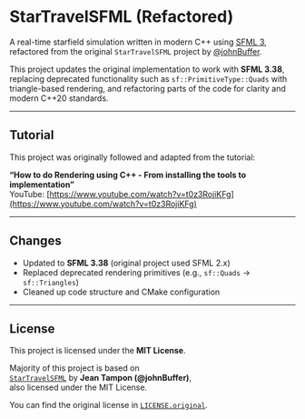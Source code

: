 ﻿# StarTravelSFML (Refactored)

A real-time starfield simulation written in modern C++ using [SFML 3](https://www.sfml-dev.org/), refactored from the original `StarTravelSFML` project by [@johnBuffer](https://github.com/johnBuffer).

This project updates the original implementation to work with **SFML 3.38**, replacing deprecated functionality such as `sf::PrimitiveType::Quads` with triangle-based rendering, and refactoring parts of the code for clarity and modern C++20 standards.

---

## Tutorial

This project was originally followed and adapted from the tutorial:

**“How to do Rendering using C++ - From installing the tools to implementation”**  
YouTube: [https://www.youtube.com/watch?v=t0z3RojiKFg](https://www.youtube.com/watch?v=t0z3RojiKFg)

---

## Changes

- Updated to **SFML 3.38** (original project used SFML 2.x)
- Replaced deprecated rendering primitives (e.g., `sf::Quads` → `sf::Triangles`)
- Cleaned up code structure and CMake configuration

---

## License

This project is licensed under the **MIT License**.

Majority of this project is based on  
[`StarTravelSFML`](https://github.com/johnBuffer/StarTravelSFML) by **Jean Tampon (@johnBuffer)**,  
also licensed under the MIT License.

You can find the original license in [`LICENSE.original`](LICENSE.original).
